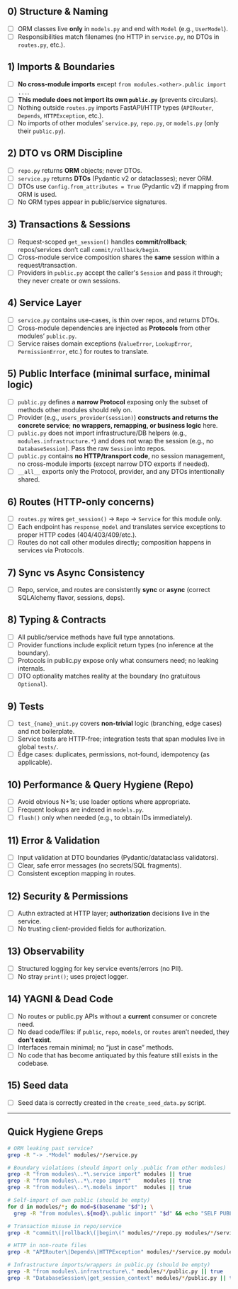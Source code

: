 ## 0) Structure & Naming

* [ ] ORM classes live **only** in `models.py` and end with `Model` (e.g., `UserModel`).
* [ ] Responsibilities match filenames (no HTTP in `service.py`, no DTOs in `routes.py`, etc.).

## 1) Imports & Boundaries

* [ ] **No cross-module imports** except `from modules.<other>.public import ...`.
* [ ] **This module does not import its own `public.py`** (prevents circulars).
* [ ] Nothing outside `routes.py` imports FastAPI/HTTP types (`APIRouter`, `Depends`, `HTTPException`, etc.).
* [ ] No imports of other modules’ `service.py`, `repo.py`, or `models.py` (only their `public.py`).

## 2) DTO vs ORM Discipline

* [ ] `repo.py` returns **ORM** objects; never DTOs.
* [ ] `service.py` returns **DTOs** (Pydantic v2 or dataclasses); never ORM.
* [ ] DTOs use `Config.from_attributes = True` (Pydantic v2) if mapping from ORM is used.
* [ ] No ORM types appear in public/service signatures.

## 3) Transactions & Sessions

* [ ] Request-scoped `get_session()` handles **commit/rollback**; repos/services don’t call `commit/rollback/begin`.
* [ ] Cross-module service composition shares the **same** session within a request/transaction.
* [ ] Providers in `public.py` accept the caller's `Session` and pass it through; they never create or own sessions.

## 4) Service Layer

* [ ] `service.py` contains use-cases, is thin over repos, and returns DTOs.
* [ ] Cross-module dependencies are injected as **Protocols** from other modules’ `public.py`.
* [ ] Service raises domain exceptions (`ValueError`, `LookupError`, `PermissionError`, etc.) for routes to translate.

## 5) Public Interface (minimal surface, minimal logic)

* [ ] `public.py` defines a **narrow Protocol** exposing only the subset of methods other modules should rely on.
* [ ] Provider (e.g., `users_provider(session)`) **constructs and returns the concrete service**; **no wrappers, remapping, or business logic** here.
* [ ] `public.py` does not import infrastructure/DB helpers (e.g., `modules.infrastructure.*`) and does not wrap the session (e.g., no `DatabaseSession`). Pass the raw `Session` into repos.
* [ ] `public.py` contains **no HTTP/transport code**, no session management, no cross-module imports (except narrow DTO exports if needed).
* [ ] `__all__` exports only the Protocol, provider, and any DTOs intentionally shared.

## 6) Routes (HTTP-only concerns)

* [ ] `routes.py` wires `get_session()` → `Repo` → `Service` for this module only.
* [ ] Each endpoint has `response_model` and translates service exceptions to proper HTTP codes (404/403/409/etc.).
* [ ] Routes do not call other modules directly; composition happens in services via Protocols.

## 7) Sync vs Async Consistency

* [ ] Repo, service, and routes are consistently **sync** or **async** (correct SQLAlchemy flavor, sessions, deps).

## 8) Typing & Contracts

* [ ] All public/service methods have full type annotations.
* [ ] Provider functions include explicit return types (no inference at the boundary).
* [ ] Protocols in public.py expose only what consumers need; no leaking internals.
* [ ] DTO optionality matches reality at the boundary (no gratuitous `Optional`).

## 9) Tests

* [ ] `test_{name}_unit.py` covers **non-trivial** logic (branching, edge cases) and not boilerplate.
* [ ] Service tests are HTTP-free; integration tests that span modules live in global `tests/`.
* [ ] Edge cases: duplicates, permissions, not-found, idempotency (as applicable).

## 10) Performance & Query Hygiene (Repo)

* [ ] Avoid obvious N+1s; use loader options where appropriate.
* [ ] Frequent lookups are indexed in `models.py`.
* [ ] `flush()` only when needed (e.g., to obtain IDs immediately).

## 11) Error & Validation

* [ ] Input validation at DTO boundaries (Pydantic/datataclass validators).
* [ ] Clear, safe error messages (no secrets/SQL fragments).
* [ ] Consistent exception mapping in routes.

## 12) Security & Permissions

* [ ] Authn extracted at HTTP layer; **authorization** decisions live in the service.
* [ ] No trusting client-provided fields for authorization.

## 13) Observability

* [ ] Structured logging for key service events/errors (no PII).
* [ ] No stray `print()`; uses project logger.

## 14) YAGNI & Dead Code

* [ ] No routes or public.py APIs without a **current** consumer or concrete need.
* [ ] No dead code/files: if `public`, `repo`, `models`, or `routes` aren’t needed, they **don’t exist**.
* [ ] Interfaces remain minimal; no “just in case” methods.
* [ ] No code that has become antiquated by this feature still exists in the codebase.

## 15) Seed data
* [ ] Seed data is correctly created in the `create_seed_data.py` script.

---

## Quick Hygiene Greps

```bash
# ORM leaking past service?
grep -R "-> .*Model" modules/*/service.py

# Boundary violations (should import only .public from other modules)
grep -R "from modules\..*\.service import" modules || true
grep -R "from modules\..*\.repo import"    modules || true
grep -R "from modules\..*\.models import"  modules || true

# Self-import of own public (should be empty)
for d in modules/*; do mod=$(basename "$d"); \
  grep -R "from modules\.${mod}\.public import" "$d" && echo "SELF PUBLIC IMPORT FOUND in $mod"; done

# Transaction misuse in repo/service
grep -R "commit\(|rollback\(|begin\(" modules/*/repo.py modules/*/service.py

# HTTP in non-route files
grep -R "APIRouter\|Depends\|HTTPException" modules/*/service.py modules/*/repo.py modules/*/public.py

# Infrastructure imports/wrappers in public.py (should be empty)
grep -R "from modules\.infrastructure\." modules/*/public.py || true
grep -R "DatabaseSession\|get_session_context" modules/*/public.py || true
```
